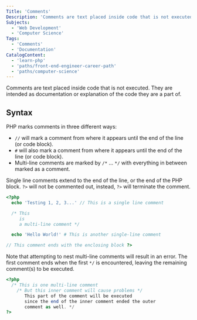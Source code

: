 ```yaml
---
Title: 'Comments'
Description: 'Comments are text placed inside code that is not executed. They are intended as documentation or explanation of the code they are a part of. PHP marks comments in three different ways: - // will mark a comment from where it appears until the end of the line (or code block). - # will also mark a comment from where it appears until the end of the line (or code block). - Multi-line comments are marked by / ... / with everything in between marked as a comment. Single line comments extend to the end of the line, or the end of the PHP block. ?> will not be commented out, instead, ?> will terminate the comment.'
Subjects:
  - 'Web Development'
  - 'Computer Science'
Tags:
  - 'Comments'
  - 'Documentation'
CatalogContent:
  - 'learn-php'
  - 'paths/front-end-engineer-career-path'
  - 'paths/computer-science'
---
```


Comments are text placed inside code that is not executed. They are intended as documentation or explanation of the code they are a part of.

## Syntax

PHP marks comments in three different ways:

- `//` will mark a comment from where it appears until the end of the line (or code block).
- `#` will also mark a comment from where it appears until the end of the line (or code block).
- Multi-line comments are marked by `/*` ... `*/` with everything in between marked as a comment.

Single line comments extend to the end of the line, or the end of the PHP block.
`?>` will not be commented out, instead, `?>` will terminate the comment.

```php
<?php
  echo 'Testing 1, 2, 3...' // This is a single line comment

  /* This
     is
     a multi-line comment */

  echo 'Hello World!' # This is another single-line comment

// This comment ends with the enclosing block ?>
```

Note that attempting to nest multi-line comments will result in an error. The first comment ends when the first `*/` is encountered,
leaving the remaining comment(s) to be executed.

```php
<?php
  /* This is one multi-line comment
    /* But this inner comment will cause problems */
       This part of the comment will be executed
       since the end of the inner comment ended the outer
       comment as well. */
?>
```
